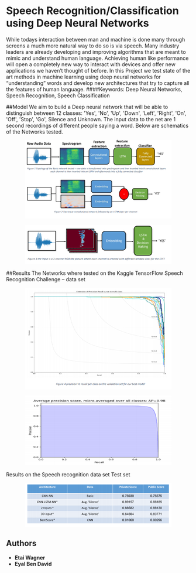 # Speech Recognition/Classification using Deep Neural Networks

While todays interaction between man and machine is done many through screens a much more
natural way to do so is via speech. Many industry leaders are already developing and improving
algorithms that are meant to mimic and understand human language. Achieving human like
performance will open a completely new way to interact with devices and offer new applications we
haven’t thought of before. In this Project we test state of the art methods in machine learning using
deep neural networks for “understanding” words and develop new architectures that try to capture
all the features of human language.
####Keywords: Deep Neural Networks, Speech Recognition, Speech Classification 

##Model
We aim to build a Deep neural network that will be able to distinguish between 12 classes: 'Yes',
'No', 'Up', 'Down', 'Left', 'Right', 'On', 'Off', 'Stop', 'Go', Silence and Unknown. The input data to the
net are 1 second recordings of different people saying a word. Below are schematics of the Networks
tested.
<p align="center">
  <img src="https://raw.githubusercontent.com/eyalbd2/Kaglle-Tensorflow-Speech-Recognition/master/Images/model_image.PNG" width="400" title="model_2">
</p>
<p align="center">
  <img src="https://raw.githubusercontent.com/eyalbd2/Kaglle-Tensorflow-Speech-Recognition/master/Images/model_image_2.PNG" width="400" title="model_2">
</p>

##Results
The Networks where tested on the Kaggle TensorFlow Speech Recognition Challenge – data set 
<p align="center">
  <img src="https://raw.githubusercontent.com/eyalbd2/Kaglle-Tensorflow-Speech-Recognition/master/Images/precision_recall.PNG" width="400" title="precision_recall_1">
</p>
<p align="center">
  <img src="https://raw.githubusercontent.com/eyalbd2/Kaglle-Tensorflow-Speech-Recognition/master/Images/precision_recall_2.PNG" width="400" title="precision_recall_2">
</p>

Results on the Speech recognition data set Test set
<p align="center">
  <img src="https://raw.githubusercontent.com/eyalbd2/Kaglle-Tensorflow-Speech-Recognition/master/Images/result_table.PNG" width="400" title="Results_table">
</p>

## Authors

* **Etai Wagner** 
* **Eyal Ben David** 
